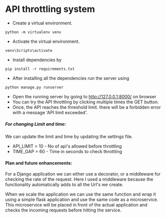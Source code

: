 # API throttling system

* Create a virtual environment.

`python -m virtualenv venv`

* Activate the virtual environment.

`venv\Scripts\activate`

* Install dependencies by 

`pip install -r requirements.txt`

* After installing all the dependencies run the server using

`python manage.py runserver`

* Open the running server by going to http://127.0.0.1:8000/ on browser
* You can try the API throttling by clicking multiple times the GET button.
* Once, the API reaches the threshold limit. there will be a forbidden error with a message 'API limit exceeded'.


##### For changing Limit and time:
We can update the limit and time by updating the settings file. 

* API_LIMIT = 10 - No of api's allowed before throttling
* TIME_GAP = 60 - Time in seconds to check throttling


#### Plan and future enhancements:
For a Django  application we can either use a decorator, or a middleware for checking the rate of the request. Here I used a middleware because the functionality automatically adds to all the Url's we create.

When we scale the application we can use the same function and wrap it using a simple flask application and use the same code as a microservice.
This microservice will be placed in front of the actual application and checks the incoming requests before hitting the service.
